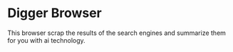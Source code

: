 # Digger Browser

This browser scrap the results of the search engines and summarize them for you with ai technology.
